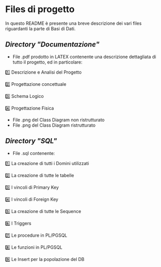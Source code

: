 
# Files di progetto
In questo README è presente una breve descrizione dei vari files riguardanti la parte di Basi di Dati.



## *Directory "Documentazione"*
- File .pdf prodotto in LATEX contenente una descrizione dettagliata di tutto il progetto, ed in particolare:

1️⃣ Descrizione e Analisi del Progetto

2️⃣ Progettazione concettuale

3️⃣ Schema Logico

4️⃣ Progettazione Fisica

- File .png del Class Diagram non ristrutturato
- File .png del Class Diagram ristrutturato




## *Directory "SQL"*
- File .sql contenente:

1️⃣ La creazione di tutti i Domini utilizzati

2️⃣ La creazione di tutte le tabelle

3️⃣ I vincoli di Primary Key

4️⃣ I vincoli di Foreign Key

5️⃣ La creazione di tutte le Sequence

6️⃣ I Triggers

7️⃣ Le procedure in PL/PGSQL

8️⃣ Le funzioni in PL/PGSQL

9️⃣ Le Insert per la popolazione del DB
